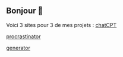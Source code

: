## Bonjour 👋

Voici 3 sites pour 3 de mes projets :
[chatCPT](chatCPT.great-site.net)

[procrastinator](procrastinator.42web.io)

[generator](generator.free.nf)
<!--
**Bastien-Project/Bastien-Project** is a ✨ _special_ ✨ repository because its `README.md` (this file) appears on your GitHub profile.

Here are some ideas to get you started:

- 🔭 I’m currently working on ...
- 🌱 I’m currently learning ...
- 👯 I’m looking to collaborate on ...
- 🤔 I’m looking for help with ...
- 💬 Ask me about ...
- 📫 How to reach me: ...
- 😄 Pronouns: ...
- ⚡ Fun fact: ...
-->
